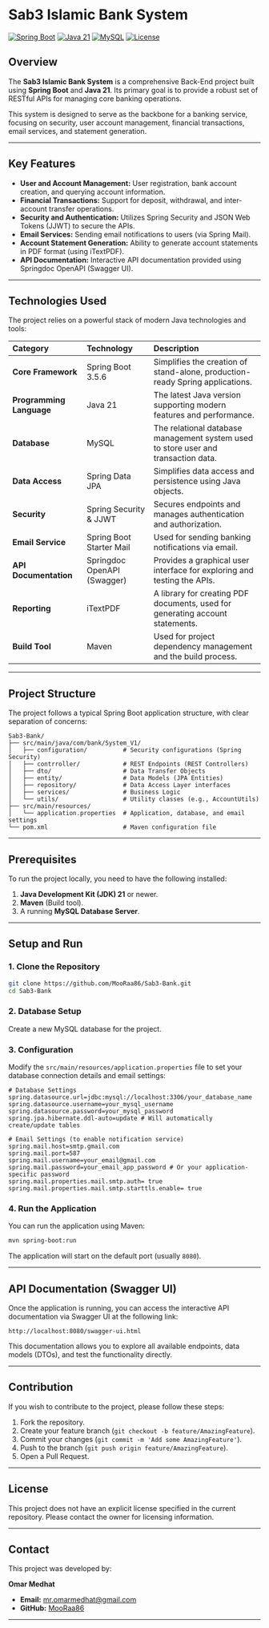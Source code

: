 # Sab3 Islamic Bank System

[![Spring Boot](https://img.shields.io/badge/Spring%20Boot-6DB33F?style=for-the-badge&logo=spring-boot&logoColor=white)](https://spring.io/projects/spring-boot)
[![Java 21](https://img.shields.io/badge/Java-007396?style=for-the-badge&logo=openjdk&logoColor=white)](https://www.oracle.com/java/technologies/javase/jdk21-archive-downloads.html)
[![MySQL](https://img.shields.io/badge/MySQL-4479A1?style=for-the-badge&logo=mysql&logoColor=white)](https://www.mysql.com/)
[![License](https://img.shields.io/badge/License-Unspecified-blue.svg)](https://github.com/MooRaa86/Sab3-Bank/blob/main/LICENSE)

## Overview

The **Sab3 Islamic Bank System** is a comprehensive Back-End project built using **Spring Boot** and **Java 21**. Its primary goal is to provide a robust set of RESTful APIs for managing core banking operations.

This system is designed to serve as the backbone for a banking service, focusing on security, user account management, financial transactions, email services, and statement generation.

---

## Key Features

*   **User and Account Management:** User registration, bank account creation, and querying account information.
*   **Financial Transactions:** Support for deposit, withdrawal, and inter-account transfer operations.
*   **Security and Authentication:** Utilizes Spring Security and JSON Web Tokens (JJWT) to secure the APIs.
*   **Email Services:** Sending email notifications to users (via Spring Mail).
*   **Account Statement Generation:** Ability to generate account statements in PDF format (using iTextPDF).
*   **API Documentation:** Interactive API documentation provided using Springdoc OpenAPI (Swagger UI).

---

## Technologies Used

The project relies on a powerful stack of modern Java technologies and tools:

| Category | Technology | Description |
| :--- | :--- | :--- |
| **Core Framework** | Spring Boot 3.5.6 | Simplifies the creation of stand-alone, production-ready Spring applications. |
| **Programming Language** | Java 21 | The latest Java version supporting modern features and performance. |
| **Database** | MySQL | The relational database management system used to store user and transaction data. |
| **Data Access** | Spring Data JPA | Simplifies data access and persistence using Java objects. |
| **Security** | Spring Security & JJWT | Secures endpoints and manages authentication and authorization. |
| **Email Service** | Spring Boot Starter Mail | Used for sending banking notifications via email. |
| **API Documentation** | Springdoc OpenAPI (Swagger) | Provides a graphical user interface for exploring and testing the APIs. |
| **Reporting** | iTextPDF | A library for creating PDF documents, used for generating account statements. |
| **Build Tool** | Maven | Used for project dependency management and the build process. |

---

## Project Structure

The project follows a typical Spring Boot application structure, with clear separation of concerns:

```
Sab3-Bank/
├── src/main/java/com/bank/System_V1/
│   ├── configuration/          # Security configurations (Spring Security)
│   ├── contrroller/            # REST Endpoints (REST Controllers)
│   ├── dto/                    # Data Transfer Objects
│   ├── entity/                 # Data Models (JPA Entities)
│   ├── repository/             # Data Access Layer interfaces
│   ├── services/               # Business Logic
│   └── utils/                  # Utility classes (e.g., AccountUtils)
├── src/main/resources/
│   └── application.properties  # Application, database, and email settings
└── pom.xml                     # Maven configuration file
```

---

## Prerequisites

To run the project locally, you need to have the following installed:

1.  **Java Development Kit (JDK) 21** or newer.
2.  **Maven** (Build tool).
3.  A running **MySQL Database Server**.

---

## Setup and Run

### 1. Clone the Repository

```bash
git clone https://github.com/MooRaa86/Sab3-Bank.git
cd Sab3-Bank
```

### 2. Database Setup

Create a new MySQL database for the project.

### 3. Configuration

Modify the `src/main/resources/application.properties` file to set your database connection details and email settings:

```properties
# Database Settings
spring.datasource.url=jdbc:mysql://localhost:3306/your_database_name
spring.datasource.username=your_mysql_username
spring.datasource.password=your_mysql_password
spring.jpa.hibernate.ddl-auto=update # Will automatically create/update tables

# Email Settings (to enable notification service)
spring.mail.host=smtp.gmail.com
spring.mail.port=587
spring.mail.username=your_email@gmail.com
spring.mail.password=your_email_app_password # Or your application-specific password
spring.mail.properties.mail.smtp.auth= true
spring.mail.properties.mail.smtp.starttls.enable= true
```

### 4. Run the Application

You can run the application using Maven:

```bash
mvn spring-boot:run
```

The application will start on the default port (usually `8080`).

---

## API Documentation (Swagger UI)

Once the application is running, you can access the interactive API documentation via Swagger UI at the following link:

`http://localhost:8080/swagger-ui.html`

This documentation allows you to explore all available endpoints, data models (DTOs), and test the functionality directly.

---

## Contribution

If you wish to contribute to the project, please follow these steps:

1.  Fork the repository.
2.  Create your feature branch (`git checkout -b feature/AmazingFeature`).
3.  Commit your changes (`git commit -m 'Add some AmazingFeature'`).
4.  Push to the branch (`git push origin feature/AmazingFeature`).
5.  Open a Pull Request.

---

## License

This project does not have an explicit license specified in the current repository. Please contact the owner for licensing information.

---

## Contact

This project was developed by:

**Omar Medhat**
*   **Email:** mr.omarmedhat@gmail.com
*   **GitHub:** [MooRaa86](https://github.com/MooRaa86)

---
